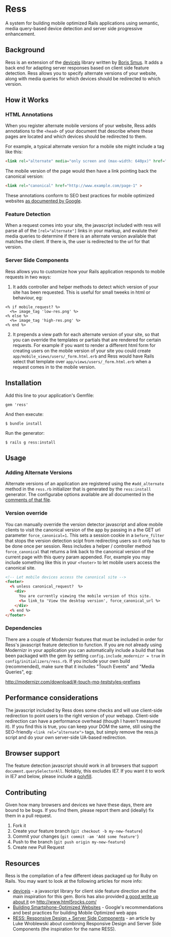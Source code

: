 # Ress

A system for building mobile optimized Rails applications using semantic,
media query-based device detection and server side progressive enhancement.

## Background

Ress is an extension of the [devicejs](https://github.com/borismus/device.js)
library written by [Boris Smus](http://smus.com/). It adds a back end for
adapting server responses based on client side feature detection. Ress allows
you to specify alternate versions of your website, along with media queries
for which devices should be redirected to which version.

## How it Works

### HTML Annotations

When you register alternate mobile versions of your website, Ress adds annotations
to the `<head>` of your document that describe where these pages are located and
which devices should be redirected to them.

For example, a typical alternate version for a mobile site might include a tag
like this:

```html
<link rel="alternate" media="only screen and (max-width: 640px)" href="http://m.example.com/page-1" >
```

The mobile version of the page would then have a link pointing back the canonical
version:

```html
<link rel="canonical" href="http://www.example.com/page-1" >
```

These annotations conform to SEO best practices for mobile optimized websites
[as documented by Google](https://developers.google.com/webmasters/smartphone-sites/details).

### Feature Detection

When a request comes into your site, the javascript included with ress will parse
all of the `[rel="alternate"]` links in your markup, and evalute their media queries
to determine if there is an alternate version available that matches the client.
If there is, the user is redirected to the url for that version.

### Server Side Components

Ress allows you to customize how your Rails application responds to mobile requests in
two ways:

1. It adds controller and helper methods to detect which version of your site has
been requested. This is useful for small tweeks in html or behaviour, eg:

```erb
<% if mobile_request? %>
  <%= image_tag 'low-res.png' %>
<% else %>
  <%= image_tag 'high-res.png' %>
<% end %>
```

2. It prepends a view path for each alternate version of your site, so that you can
override the templates or partials that are rendered for certain requests. For example if
you want to render a different html form for creating users on the mobile version of your
site you could create `app/mobile_views/users/_form.html.erb` and Ress would have Rails
select that template over `app/views/users/_form.html.erb` when a request comes in to the
mobile version.


## Installation

Add this line to your application's Gemfile:

    gem 'ress'

And then execute:

    $ bundle install

Run the generator:

    $ rails g ress:install

## Usage

### Adding Alternate Versions

Alternate versions of an application are registered using the `#add_alternate` method in the
`ress.rb` initializer that is generated by the `ress:install` generator. The configurabe options
available are all documented in the [comments of that file](https://github.com/matthewrobertson/ress/blob/master/lib/generators/ress/templates/ress.rb).

### Version override

You can manually override the version detector javascript and allow mobile
clients to visit the canonical version of the app by passing in a the GET
url parameter `force_canonical=1`. This sets a session cookie in a `before_filter`
that stops the version detection scipt from redirecting users so it only has to be
done once per session. Ress includes a helper / controller method `force_canonical` that returns
a link back to the canonical version of the current page with this query param appended.
For, example you may include something like this in your `<footer>` to let mobile users
access the canonical site.

```html
<!-- Let mobile devices access the canonical site -->
<footer>
  <% unless canonical_request?  %>
    <div>
      You are currently viewing the mobile version of this site.
      <%= link_to 'View the desktop version', force_canonical_url %>
    </div>
  <% end %>
</footer>
```

### Dependencies

There are a couple of Modernizr features that must be included in order for
Ress's javascript feature detection to function. If you are not already
using Modernizr in your application you can automatically include a build that
has been packaged with the gem by setting `config.include_modernizr = true` in
`config/initializers/ress.rb`. If you include your own build (recommended),
make sure that it includes "Touch Events" and "Media Queries", eg:

http://modernizr.com/download/#-touch-mq-teststyles-prefixes

## Performance considerations

The javascript included by Ress does some checks and will use client-side
redirection to point users to the right version of your webapp. Client-side
redirection can have a performance overhead (though I haven't measured it).
If you find this is true, you can keep your DOM the same, still using the
SEO-friendly `<link rel="alternate">` tags, but simply remove the
ress.js script and do your own server-side UA-based redirection.

## Browser support

The feature detection javascript should work in all browsers that support
`document.querySelectorAll`. Notably, this excludes IE7. If you want it
to work in IE7 and below, please include a [polyfill](https://gist.github.com/2724353).

## Contributing

Given how many browsers and devices we have these days, there are bound
to be bugs. If you find them, please report them and (ideally) fix them
in a pull request.

1. Fork it
2. Create your feature branch (`git checkout -b my-new-feature`)
3. Commit your changes (`git commit -am 'Add some feature'`)
4. Push to the branch (`git push origin my-new-feature`)
5. Create new Pull Request

## Resources

Ress is the compilation of a few different ideas packaged up for Ruby on Rails. You
may want to look at the following articles for more info:

- [devicejs](https://github.com/borismus/device.js) -  a javascript library for client
side feature direction and the main inspiration for this gem. Boris has also provided
[a good write up about it](http://www.html5rocks.com/en/mobile/cross-device/) on
http://www.html5rocks.com/
- [Building Smartphone-Optimized Websites](https://developers.google.com/webmasters/smartphone-sites/details) - Google's
recommendations and best practices for building Mobile Optimized web apps
- [RESS: Responsive Design + Server Side Components](http://www.lukew.com/ff/entry.asp?1392) - an
article by Luke Wroblewski about combining Responsive Design and Server Side Components (the
inspiration for the name RESS).

